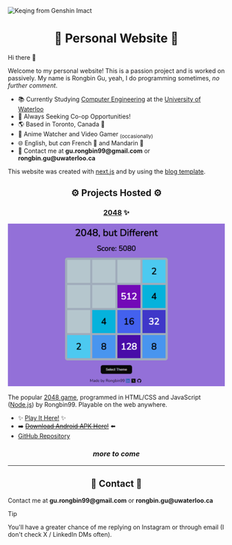 ![Keqing from Genshin Imact](https://github.com/Rongbin99/website-src/blob/main/public/images/Wallpaper9-01.svg)

<div align="center">

# 🌟 Personal Website 🌟

</div>

Hi there 👋

Welcome to my personal website! This is a passion project and is worked on passively. My name is Rongbin Gu, yeah, I do programming sometimes, _no further comment_.

- 📚 Currently Studying [Computer Engineering](https://ece.uwaterloo.ca/) at the [University of Waterloo](https://uwaterloo.ca/)
- 💼 Always Seeking Co-op Opportunities!
- 🌎 Based in Toronto, Canada 🍁
- 🍿 Anime Watcher and Video Gamer <sub>(occasionally)
- 🌐 English, but *can* French 🥖 and Mandarin 🏮
- 📨 Contact me at __gu.rongbin99@gmail.com__ or __rongbin.gu@uwaterloo.ca__

This website was created with [next.js](https://nextjs.org/) and by using the [blog template](https://github.com/vercel/next.js/tree/canary/examples/blog).

<div align="center">

## ⚙️ Projects Hosted ⚙️

</div>

<div align="center">

### [2048](https://github.com/Rongbin99/2048) ✨

</div>

![2048 Preview](https://github.com/Rongbin99/2048/blob/main/assets/preview-01.png)

The popular [2048 game](https://en.wikipedia.org/wiki/2048_(video_game)), programmed in HTML/CSS and JavaScript ([Node.js](https://nodejs.org/en)) by Rongbin99. Playable on the web anywhere.

- ✨ [Play It Here!](https://rongbin99.github.io/2048) ✨
- ➡️ [~~Download Android APK Here!~~](https://github.com/Rongbin99/2048/releases) ⬅️
- [GitHub Repository](https://github.com/Rongbin99/2048)

<div align="center">

### *more to come*

</div>

<hr>

<div align="center">

## 📨 Contact 📨

</div>

Contact me at __gu.rongbin99@gmail.com__ or __rongbin.gu@uwaterloo.ca__

> [!TIP]
> You'll have a greater chance of me replying on Instagram or through email (I don't check X / LinkedIn DMs often).
